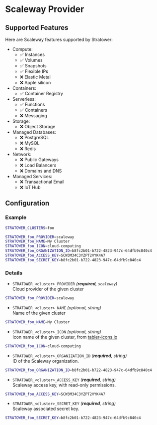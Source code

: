 # Scaleway Provider

## Supported Features
Here are Scaleway features supported by Stratower:
* Compute:
  * ✅ Instances
  * ✅ Volumes
  * ✅ Snapshots
  * ✅ Flexible IPs
  * ❌ Elastic Metal
  * ❌ Apple silicon
* Containers:
  * ✅ Container Registry
* Serverless:
  * ✅ Functions
  * ✅ Containers
  * ❌ Messaging
* Storage:
  * ❌ Object Storage
* Managed Databases:
  * ❌ PostgreSQL
  * ❌ MySQL
  * ❌ Redis
* Network:
  * ❌ Public Gateways
  * ❌ Load Balancers
  * ❌ Domains and DNS
* Managed Services:
  * ❌ Transactional Email
  * ❌ IoT Hub

## Configuration
### Example
```bash
STRATOWER_CLUSTERS=foo

STRATOWER_foo_PROVIDER=scaleway
STRATOWER_foo_NAME=My Cluster
STRATOWER_foo_ICON=cloud-computing
STRATOWER_foo_ORGANIZATION_ID=b8fc2b01-b722-4823-947c-64dfb9c840c4
STRATOWER_foo_ACCESS_KEY=SCW3M34C3YZPT2VYK4A7
STRATOWER_foo_SECRET_KEY=b8fc2b01-b722-4823-947c-64dfb9c840c4
```

### Details

* `STRATOWER_<cluster>_PROVIDER` _(**required**, `scaleway`)_  
Cloud provider of the given cluster

```bash
STRATOWER_foo_PROVIDER=scaleway
```

* `STRATOWER_<cluster>_NAME` _(optional, string)_  
Name of the given cluster

```bash
STRATOWER_foo_NAME=My Cluster
```

* `STRATOWER_<cluster>_ICON` _(optional, string)_  
Icon name of the given cluster, from [tabler-icons.io](https://tabler-icons.io)

```bash
STRATOWER_foo_ICON=cloud-computing
```

* `STRATOWER_<cluster>_ORGANIZATION_ID` _(**required**, string)_  
ID of the Scaleway organization.

```bash
STRATOWER_foo_ORGANIZATION_ID=b8fc2b01-b722-4823-947c-64dfb9c840c4
```

* `STRATOWER_<cluster>_ACCESS_KEY` _(**required**, string)_  
Scaleway access key, with read-only permissions.

```bash
STRATOWER_foo_ACCESS_KEY=SCW3M34C3YZPT2VYK4A7
```

* `STRATOWER_<cluster>_SECRET_KEY` _(**required**, string)_  
Scaleway associated secret key.

```bash
STRATOWER_foo_SECRET_KEY=b8fc2b01-b722-4823-947c-64dfb9c840c4
```
